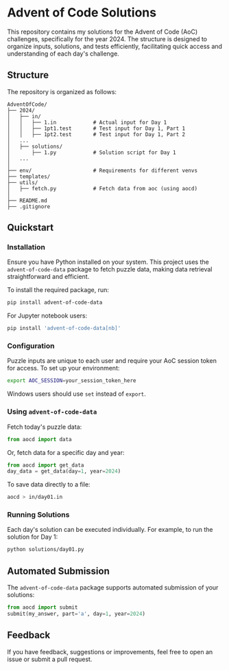 # Advent of Code Solutions

This repository contains my solutions for the Advent of Code (AoC) challenges, specifically for the year 2024. The structure is designed to organize inputs, solutions, and tests efficiently, facilitating quick access and understanding of each day's challenge.

## Structure

The repository is organized as follows:

```
AdventOfCode/
├── 2024/
│   ├── in/
│   │   ├── 1.in            # Actual input for Day 1
│   │   ├── 1pt1.test       # Test input for Day 1, Part 1
│   │   ├── 1pt2.test       # Test input for Day 1, Part 2
│   ...
│   ├── solutions/
│       ├── 1.py            # Solution script for Day 1
│   ...
│
├── env/                    # Requirements for different venvs
├── templates/
├── utils/                  
│   ├── fetch.py            # Fetch data from aoc (using aocd) 
│
├── README.md
├── .gitignore
```

## Quickstart

### Installation

Ensure you have Python installed on your system. This project uses the `advent-of-code-data` package to fetch puzzle data, making data retrieval straightforward and efficient.

To install the required package, run:

```bash
pip install advent-of-code-data
```

For Jupyter notebook users:

```bash
pip install 'advent-of-code-data[nb]'
```

### Configuration

Puzzle inputs are unique to each user and require your AoC session token for access. To set up your environment:

```bash
export AOC_SESSION=your_session_token_here
```

Windows users should use `set` instead of `export`.

### Using `advent-of-code-data`

Fetch today's puzzle data:

```python
from aocd import data
```

Or, fetch data for a specific day and year:

```python
from aocd import get_data
day_data = get_data(day=1, year=2024)
```

To save data directly to a file:

```bash
aocd > in/day01.in
```

### Running Solutions

Each day's solution can be executed individually. For example, to run the solution for Day 1:

```bash
python solutions/day01.py
```

## Automated Submission

The `advent-of-code-data` package supports automated submission of your solutions:

```python
from aocd import submit
submit(my_answer, part='a', day=1, year=2024)
```

## Feedback

If you have feedback, suggestions or improvements, feel free to open an issue or submit a pull request.